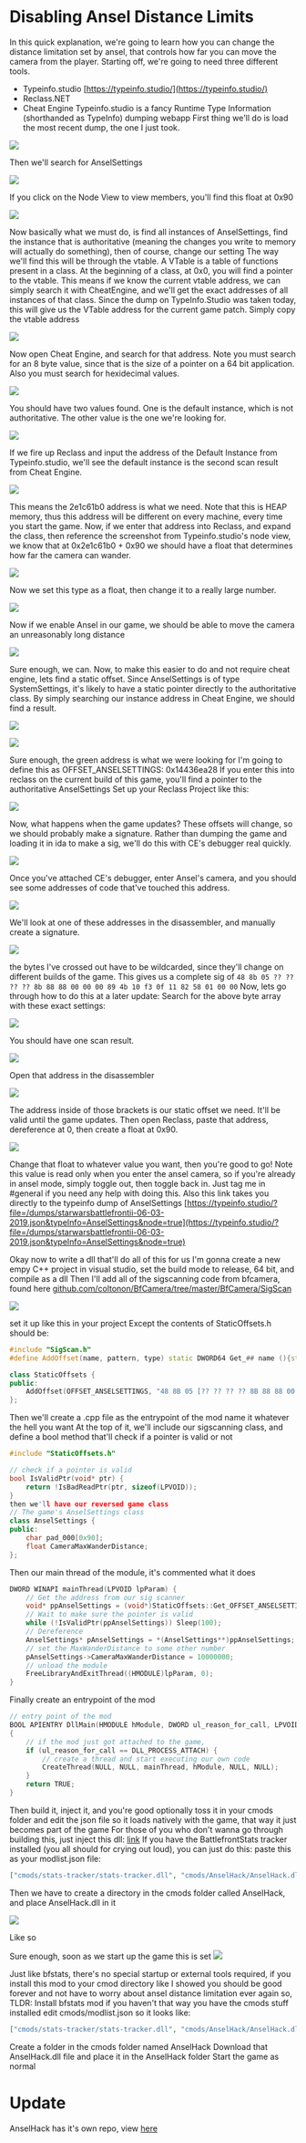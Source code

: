 # Disabling Ansel Distance Limits

In this quick explanation, we're going to learn how you can change the distance limitation set by ansel, that controls how far you can move the camera from the player.
Starting off, we're going to need three different tools.
* Typeinfo.studio [https://typeinfo.studio/](https://typeinfo.studio/)
* Reclass.NET
* Cheat Engine
Typeinfo.studio is a fancy Runtime Type Information (shorthanded as TypeInfo) dumping webapp
First thing we'll do is load the most recent dump, the one I just took.

![](https://i.imgur.com/Pn3WPfv.png)

Then we'll search for AnselSettings

![](https://i.imgur.com/QdIxvUv.png)

If you click on the Node View to view members, you'll find this float at 0x90 

![](https://i.imgur.com/MrMJQU2.png)

Now basically what we must do, is find all instances of AnselSettings, find the instance that is authoritative (meaning the changes you write to memory will actually do something), then of course, change our setting
The way we'll find this will be through the vtable.  A VTable is a table of functions present in a class.  At the beginning of a class, at 0x0, you will find a pointer to the vtable.  This means if we know the current vtable address, we can simply search it with CheatEngine, and we'll get the exact addresses of all instances of that class.  Since the dump on TypeInfo.Studio was taken today, this will give us the VTable address for the current game patch.
Simply copy the vtable address

![](https://i.imgur.com/L0LCJ06.png)

Now open Cheat Engine, and search for that address.  Note you must search for an 8 byte value, since that is the size of a pointer on a 64 bit application.  Also you must search for hexidecimal values.

![](https://i.imgur.com/JfaiptV.png)

You should have two values found.  One is the default instance, which is not authoritative.  The other value is the one we're looking for. 

![](https://i.imgur.com/LgdRqhb.png)

If we fire up Reclass and input the address of the Default Instance from Typeinfo.studio, we'll see the default instance is the second scan result from Cheat Engine. 

![](https://i.imgur.com/WjkGDOX.png)

This means the 2e1c61b0 address is what we need.  Note that this is HEAP memory, thus this address will be different on every machine, every time you start the game.
Now, if we enter that address into Reclass, and expand the class, then reference the screenshot from Typeinfo.studio's node view, we know that at 0x2e1c61b0 + 0x90 we should have a float that determines how far the camera can wander. 

![](https://i.imgur.com/P4jLBdk.png)

Now we set this type as a float, then change it to a really large number.

![](https://i.imgur.com/XFcG3Fa.png)

Now if we enable Ansel in our game, we should be able to move the camera an unreasonably long distance

![](https://i.imgur.com/eG3jKRU.jpg)

Sure enough, we can.
Now, to make this easier to do and not require cheat engine, lets find a static offset.
Since AnselSettings is of type SystemSettings, it's likely to have a static pointer directly to the authoritative class.  By simply searching our instance address in Cheat Engine, we should find a result.

![](https://i.imgur.com/Zqt5NVy.png)

![](https://i.imgur.com/OKMTUh2.png)

Sure enough, the green address is what we were looking for
I'm going to define this as OFFSET_ANSELSETTINGS: 0x14436ea28
If you enter this into reclass on the current build of this game, you'll find a pointer to the authoritative AnselSettings
Set up your Reclass Project like this: 

![](https://i.imgur.com/IkmswUx.png)

Now, what happens when the game updates?  These offsets will change, so we should probably make a signature.
Rather than dumping the game and loading it in ida to make a sig, we'll do this with CE's debugger real quickly.

![](https://i.imgur.com/XE1LOGY.png)

Once you've attached CE's debugger, enter Ansel's camera, and you should see some addresses of code that've touched this address. 

![](https://i.imgur.com/hG47DMH.png)

We'll look at one of these addresses in the disassembler, and manually create a signature.

![](https://i.imgur.com/9h9umxH.png)

the bytes I've crossed out have to be wildcarded, since they'll change on different builds of the game.
This gives us a complete sig of 
```48 8b 05 ?? ?? ?? ?? 8b 88 88 00 00 00 89 4b 10 f3 0f 11 82 58 01 00 00```
Now, lets go through how to do this at a later update:
Search for the above byte array with these exact settings: 

![](https://i.imgur.com/M8QeLWR.png)

You should have one scan result.

![](https://i.imgur.com/1zOs5VT.png)

Open that address in the disassembler

![](https://i.imgur.com/bVK5HGC.png)

The address inside of those brackets is our static offset we need. It'll be valid until the game updates.
Then open Reclass, paste that address, dereference at 0, then create a float at 0x90. 

![](https://i.imgur.com/d4oOrTY.png)

Change that float to whatever value you want, then you're good to go!
Note this value is read only when you enter the ansel camera, so if you're already in ansel mode, simply toggle out, then toggle back in.
Just tag me in #general if you need any help with doing this.
Also this link takes you directly to the typeinfo dump of AnselSettings [https://typeinfo.studio/?file=/dumps/starwarsbattlefrontii-06-03-2019.json&typeInfo=AnselSettings&node=true](https://typeinfo.studio/?file=/dumps/starwarsbattlefrontii-06-03-2019.json&typeInfo=AnselSettings&node=true)

Okay now to write a dll that'll do all of this for us
I'm gonna create a new empy C++ project in visual studio, set the build mode to release, 64 bit, and compile as a dll
Then I'll add all of the sigscanning code from bfcamera, found here [github.com/coltonon/BfCamera/tree/master/BfCamera/SigScan](https://github.com/coltonon/BfCamera/tree/master/BfCamera/SigScan)

![](https://i.imgur.com/hzmgryw.png)

set it up like this in your project
Except the contents of StaticOffsets.h should be:

```cpp
#include "SigScan.h"
#define AddOffset(name, pattern, type) static DWORD64 Get_## name (){static DWORD64 name = NULL; if (name != NULL) return name; return name=(DWORD64)PatternScanner::FindPattern({pattern, type});} 

class StaticOffsets {
public:
    AddOffset(OFFSET_ANSELSETTINGS, "48 8B 05 [?? ?? ?? ?? 8B 88 88 00 00 00 89 4B 10 F3 0F 11 82 58 01 00 00", PatternType::RelativePointer)
};
```
Then we'll create a .cpp file as the entrypoint of the mod
name it whatever the hell you want
At the top of it, we'll include our sigscanning class, and define a bool method that'll check if a pointer is valid or not
```cpp
#include "StaticOffsets.h"

// check if a pointer is valid
bool IsValidPtr(void* ptr) {
    return !IsBadReadPtr(ptr, sizeof(LPVOID));
}
then we'll have our reversed game class 
// The game's AnselSettings class
class AnselSettings {
public:
    char pad_000[0x90];
    float CameraMaxWanderDistance;
};
```
Then our main thread of the module, it's commented what it does
```cpp
DWORD WINAPI mainThread(LPVOID lpParam) {
    // Get the address from our sig scanner
    void* ppAnselSettings = (void*)StaticOffsets::Get_OFFSET_ANSELSETTINGS(); 
    // Wait to make sure the pointer is valid
    while (!IsValidPtr(ppAnselSettings)) Sleep(100);
    // Dereference
    AnselSettings* pAnselSettings = *(AnselSettings**)ppAnselSettings;
    // set the MaxWanderDistance to some other number
    pAnselSettings->CameraMaxWanderDistance = 10000000;
    // unload the module
    FreeLibraryAndExitThread((HMODULE)lpParam, 0);
}
```
Finally create an entrypoint of the mod
```cpp
// entry point of the mod
BOOL APIENTRY DllMain(HMODULE hModule, DWORD ul_reason_for_call, LPVOID lpReserved)
{
    // if the mod just got attached to the game,
    if (ul_reason_for_call == DLL_PROCESS_ATTACH) {
        // create a thread and start executing our own code
        CreateThread(NULL, NULL, mainThread, hModule, NULL, NULL);
    }
    return TRUE;
}
```
Then build it, inject it, and you're good
optionally toss it in your cmods folder and edit the json file so it loads natively with the game, that way it just becomes part of the game
For those of you who don't wanna go through building this, just inject this dll: [link](https://cdn.discordapp.com/attachments/552406643543900161/585136542712987650/AnselHack.dll)
If you have the BattlefrontStats tracker installed (you all should for crying out loud), you can just do this:
paste this as your modlist.json file:
```json
["cmods/stats-tracker/stats-tracker.dll", "cmods/AnselHack/AnselHack.dll"]
```
Then we have to create a directory in the cmods folder called AnselHack, and place AnselHack.dll in it

![](https://i.imgur.com/RwpU5VR.png)

Like so

Sure enough, soon as we start up the game this is set
![](https://i.imgur.com/ayzaOXS.png)

Just like bfstats, there's no special startup or external tools required, if you install this mod to your cmod directory like I showed you should be good forever and not have to worry about ansel distance limitation ever again
so, TLDR:
Install bfstats mod if you haven't that way you have the cmods stuff installed
edit cmods/modlist.json so it looks like: 
```json
["cmods/stats-tracker/stats-tracker.dll", "cmods/AnselHack/AnselHack.dll"]
```

Create a folder in the cmods folder named AnselHack
Download that AnselHack.dll file and place it in the AnselHack folder
Start the game as normal

# Update

AnselHack has it's own repo, view [here](https://github.com/coltonon/anselhack)